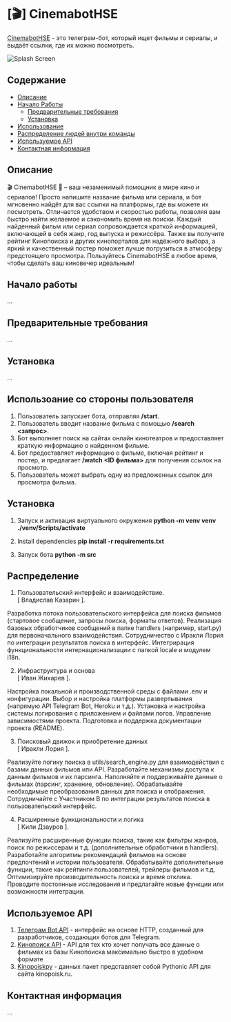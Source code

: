 # [🎬] CinemabotHSE

[CinemabotHSE](https://t.me/CinemaBotFromHsebot) - это телеграм-бот, который ищет фильмы и сериалы, и выдаёт ссылки, где их можно посмотреть. 

![Splash Screen](https://github.com/Zhikharevi/CinemabotHSE/assets/73641038/a86059c9-633b-489c-8fcf-f71416f9cb83)

## Содержание

- [Описание](#описание)
- [Начало Работы](#начало-работы)
  - [Предварительные требования](#предварительные-требования)
  - [Установка](#установка)
- [Использование](#использование)
- [Распределение людей внутри команды](#распределение)
- [Используемое API](#используемое-api)
- [Контактная информация](#контактная-информация)

## Описание 

🎬 CinemabotHSE 🌟 – ваш незаменимый помощник в мире кино и сериалов! Просто напишите название фильма или сериала, и бот мгновенно найдёт для вас ссылки на платформы, где вы можете их посмотреть. Отличается удобством и скоростью работы, позволяя вам быстро найти желаемое и сэкономить время на поиски. Каждый найденный фильм или сериал сопровождается краткой информацией, включающей в себя жанр, год выпуска и режиссёра. Также вы получите рейтинг Кинопоиска и других кинопорталов для надёжного выбора, а яркий и качественный постер поможет лучше погрузиться в атмосферу предстоящего просмотра. Пользуйтесь CinemabotHSE в любое время, чтобы сделать ваш киновечер идеальным!

## Начало работы

...

  ## Предварительные требования

  ...

  ## Установка

  ...

## Использоание со стороны пользователя
 
1. Пользователь запускает бота, отправляя **/start**.
2. Пользователь вводит название фильма с помощью **/search <запрос>**.
3. Бот выполняет поиск на сайтах онлайн кинотеатров и предоставляет краткую информацию о найденном фильме.
4. Бот предоставляет информацию о фильме, включая рейтинг и постер, и предлагает **/watch <ID фильма>** для получения ссылок на просмотр.
5. Пользователь может выбрать одну из предложенных ссылок для просмотра фильма.

## Установка

1. Запуск и активация виртуального окружения
**python -m venv venv**
**./venv/Scripts/activate**

2. Install dependencies
**pip install -r requirements.txt**

3. Запуск бота
**python -m src**

## Распределение

1. Пользовательский интерфейс и взаимодействие.<br />[ Владислав Казарин ]. 

Разработка потока пользовательского интерфейса для поиска фильмов (стартовое сообщение, запросы поиска, форматы ответов).
Реализация базовых обработчиков сообщений в папке handlers (например, start.py) для первоначального взаимодействия.
Сотрудничество с Иракли Лория по интеграции результатов поиска в интерфейс.
Интегрирация функциональности интернационализации с папкой locale и модулем i18n.

2. Инфраструктура и основа <br />[ Иван Жихарев ].

Настройка локальной и производственной среды с файлами .env и конфигурации.
Выбор и настройка платформы развертывания (напрямую API Telegram Bot, Heroku и т.д.).
Установка и настройка системы логирования с приложением и файлами логов.
Управление зависимостями проекта.
Подготовка и поддержка документации проекта (README).

3. Поисковый движок и приобретение данных <br />[ Иракли Лория ].  

Реализуйте логику поиска в utils/search_engine.py для взаимодействия с базами данных фильмов или API.
Разработайте механизмы доступа к данным фильмов и их парсинга.
Наполняйте и поддерживайте данные о фильмах (парсинг, хранение, обновление).
Обрабатывайте необходимые преобразования данных для поиска и отображения.
Сотрудничайте с Участником B по интеграции результатов поиска в пользовательский интерфейс.

4. Расширенные функциональности и логика <br />[ Кили Дзауров ].  

Реализуйте расширенные функции поиска, такие как фильтры жанров, поиск по режиссерам и т.д. (дополнительные обработчики в handlers).
Разработайте алгоритмы рекомендаций фильмов на основе предпочтений и истории пользователя.
Обрабатывайте дополнительные функции, такие как рейтинги пользователей, трейлеры фильмов и т.д.
Оптимизируйте производительность поиска и время отклика.
Проводите постоянные исследования и предлагайте новые функции или возможности интеграции.

## Используемое API

1. [Телеграм Bot API](https://core.telegram.org/bots/api) - интерфейс на основе HTTP, созданный для разработчиков, cоздающих ботов для Telegram.
2. [Кинопоиск API](https://kinopoisk.dev/) - API для тех кто хочет получать все данные о фильмах из базы Кинопоиска максимально быстро в удобном формате
3. [Kinopoiskpy](https://github.com/ramusus/kinopoiskpy) - данных пакет представляет собой Pythonic API для сайта kinopoisk.ru.

## Контактная информация

...
